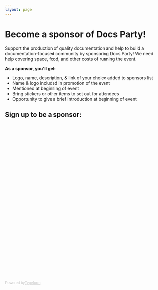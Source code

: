 ```yaml
---
layout: page
---
```


# Become a sponsor of Docs Party!

<p>Support the production of quality documentation and help to build a documentation-focused community by sponsoring Docs Party! We need help covering space, food, and other costs of running the event.</p>

<p><b>As a sponsor, you'll get:</b></p>
<ul>
  <li>Logo, name, description, & link of your choice added to sponsors list</li>
  <li>Name & logo included in promotion of the event</li>
  <li>Mentioned at beginning of event</li>
  <li>Bring stickers or other items to set out for attendees</li>
  <li>Opportunity to give a brief introduction at beginning of event</li>
</ul>

## Sign up to be a sponsor:

<!-- Change the width and height values to suit you best -->
<div class="typeform-widget" data-url="https://cityarcade.typeform.com/to/WX3ygp" data-text="Docs Party sponsors" style="width:100%;height:500px;"></div>
<script>(function(){var qs,js,q,s,d=document,gi=d.getElementById,ce=d.createElement,gt=d.getElementsByTagName,id='typef_orm',b='https://s3-eu-west-1.amazonaws.com/share.typeform.com/';if(!gi.call(d,id)){js=ce.call(d,'script');js.id=id;js.src=b+'widget.js';q=gt.call(d,'script')[0];q.parentNode.insertBefore(js,q)}})()</script>
<div style="font-family: Sans-Serif;font-size: 12px;color: #999;opacity: 0.5; padding-top: 5px;">Powered by<a href="https://www.typeform.com/examples/?utm_campaign=WX3ygp&amp;utm_source=typeform.com-313098-Basic&amp;utm_medium=typeform&amp;utm_content=typeform-embedded-poweredbytypeform&amp;utm_term=EN" style="color: #999" target="_blank">Typeform</a></div>